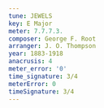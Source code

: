 ```yaml
---
tune: JEWELS
key: E Major
meter: 7.7.7.3.
composer: George F. Root
arranger: J. O. Thompson
year: 1883-1918
anacrusis: 4
meter_error: '0'
time_signature: 3/4
meterError: 0
timeSignature: 3/4
---
```

